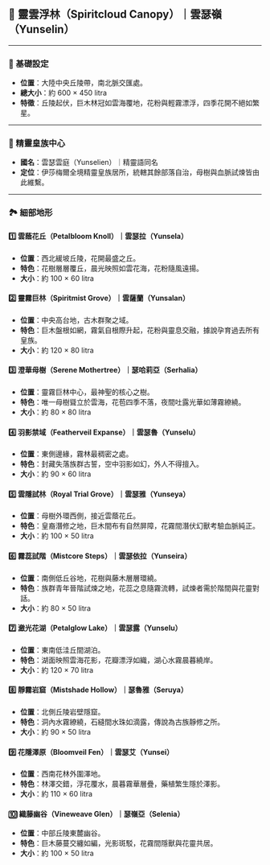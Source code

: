 
## 🌳 靈雲浮林（Spiritcloud Canopy）｜雲瑟嶺（Yunselin）

---

### 📍 基礎設定
- **位置**：大陸中央丘陵帶，南北脈交匯處。
- **總大小**：約 600 × 450 litra
- **特徵**：丘陵起伏，巨木林冠如雲海覆地，花粉與輕霧漂浮，四季花開不絕如繁星。

---

### 🏰 精靈皇族中心
- **國名**：雲瑟雲庭（Yunselien）｜精靈語同名
- **定位**：伊莎梅爾全境精靈皇族居所，統轄其餘部落自治，母樹與血脈試煉皆由此維繫。

---

### 🏞️ 細部地形

#### 1️⃣ 雲蔭花丘（Petalbloom Knoll）｜雲瑟拉（Yunsela）
- **位置**：西北緩坡丘陵，花開最盛之丘。
- **特色**：花樹層層覆丘，晨光映照如雲花海，花粉隨風遠揚。
- **大小**：約 100 × 60 litra

#### 2️⃣ 靈霧巨林（Spiritmist Grove）｜雲薩蘭（Yunsalan）
- **位置**：中央高台地，古木群聚之域。
- **特色**：巨木盤根如網，霧氣自根際升起，花粉與靈息交融，據說孕育過去所有皇族。
- **大小**：約 120 × 80 litra

#### 3️⃣ 澄華母樹（Serene Mothertree）｜瑟哈莉亞（Serhalia）
- **位置**：靈霧巨林中心，最神聖的核心之樹。
- **特色**：唯一母樹聳立於雲海，花苞四季不落，夜間吐露光華如薄霧繚繞。
- **大小**：約 80 × 80 litra

#### 4️⃣ 羽影禁域（Featherveil Expanse）｜雲瑟魯（Yunselu）
- **位置**：東側邊緣，霧林最稠密之處。
- **特色**：封藏失落族群古誓，空中羽影如幻，外人不得擅入。
- **大小**：約 90 × 60 litra

#### 5️⃣ 雲隱試林（Royal Trial Grove）｜雲瑟雅（Yunseya）
- **位置**：母樹外環西側，接近雲蔭花丘。
- **特色**：皇裔潛修之地，巨木間布有自然屏障，花霧間潛伏幻獸考驗血脈純正。
- **大小**：約 100 × 50 litra

#### 6️⃣ 霧蕊試階（Mistcore Steps）｜雲瑟依拉（Yunseira）
- **位置**：南側低丘谷地，花樹與藤木層層環繞。
- **特色**：族群青年晉階試煉之地，花蕊之息隨霧流轉，試煉者需於階間與花靈對話。
- **大小**：約 80 × 50 litra

#### 7️⃣ 瀲光花湖（Petalglow Lake）｜雲瑟露（Yunselu）
- **位置**：東南低洼丘間湖泊。
- **特色**：湖面映照雲海花影，花瓣漂浮如織，湖心水霧晨暮繞岸。
- **大小**：約 120 × 70 litra

#### 8️⃣ 靜霧岩窟（Mistshade Hollow）｜瑟魯雅（Seruya）
- **位置**：北側丘陵岩壁隱窟。
- **特色**：洞內水霧繚繞，石縫間水珠如滴露，傳說為古族靜修之所。
- **大小**：約 90 × 50 litra

#### 9️⃣ 花隱澤原（Bloomveil Fen）｜雲瑟艾（Yunsei）
- **位置**：西南花林外圍澤地。
- **特色**：林澤交錯，浮花覆水，晨暮霧華層疊，藥植繁生隱於澤影。
- **大小**：約 110 × 60 litra

#### 🔟 織藤幽谷（Vineweave Glen）｜瑟嶺亞（Selenia）
- **位置**：中部丘陵東麓幽谷。
- **特色**：巨木藤蔓交纏如編，光影斑駁，花霧間隱獸與花靈共居。
- **大小**：約 100 × 50 litra
